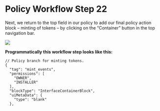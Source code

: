 # Policy Workflow Step 22

Next, we return to the top field in our policy to add our final policy action block – minting of tokens – by clicking on the “Container” button in the top navigation bar.

![](../../../../.gitbook/assets/PW\_image\_29.png)

**Programmatically this workflow step looks like this:**

```
// Policy branch for minting tokens.
{
  "tag": "mint_events",
  "permissions": [
    "OWNER",
    "INSTALLER"
  ],
  "blockType": "InterfaceContainerBlock",
  "uiMetaData": {
    "type": "blank"
  },
```
